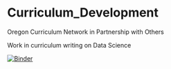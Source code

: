 # Curriculum_Development
Oregon Curriculum Network in Partnership with Others

Work in curriculum writing on Data Science

[![Binder](https://mybinder.org/badge_logo.svg)](https://mybinder.org/v2/gh/4dsolutions/Curriculum_Development/master)
